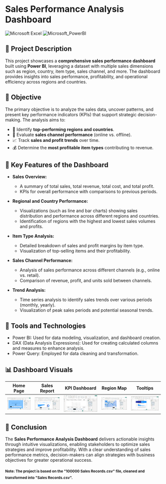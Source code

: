 # Sales Performance Analysis Dashboard

![Microsoft Excel](https://img.shields.io/badge/Microsoft_Excel-217346?style=for-the-badge&logo=microsoft-excel&logoColor=white)
![Microsoft_PowerBI](https://img.shields.io/badge/PowerBI-F2C811?style=for-the-badge&logo=Power%20BI&logoColor=white)

## 🚀 Project Description
This project showcases a **comprehensive sales performance dashboard** built using **Power BI**, leveraging a dataset with multiple sales dimensions such as region, country, item type, sales channel, and more. The dashboard provides insights into sales performance, profitability, and operational efficiency across regions and countries.

## 🎯 Objective
The primary objective is to analyze the sales data, uncover patterns, and present key performance indicators (KPIs) that support strategic decision-making. The analysis aims to:
- 📍 Identify **top-performing regions and countries**.
- 🛒 Evaluate **sales channel performance** (online vs. offline).
- 📈 Track **sales and profit trends** over time.
- 💰 Determine the **most profitable item types** contributing to revenue.

## 📝 Key Features of the Dashboard
- **Sales Overview:**

   - A summary of total sales, total revenue, total cost, and total profit.
   - KPIs for overall performance with comparisons to previous periods.

- **Regional and Country Performance:**
   - Visualizations (such as line and bar charts) showing sales distribution and performance across different regions and countries.
   - Identification of regions with the highest and lowest sales volumes and profits.

- **Item Type Analysis:**
   - Detailed breakdown of sales and profit margins by item type.
   - Visualization of top-selling items and their profitability.

- **Sales Channel Performance:**
   - Analysis of sales performance across different channels (e.g., online vs. retail).
   - Comparison of revenue, profit, and units sold between channels.

- **Trend Analysis:**
   - Time series analysis to identify sales trends over various periods (monthly, yearly).
   - Visualization of peak sales periods and potential seasonal trends.

## 🔧 Tools and Technologies
   - Power BI: Used for data modeling, visualization, and dashboard creation.
   - DAX (Data Analysis Expressions): Used for creating calculated columns and measures to enhance analysis.
   - Power Query: Employed for data cleaning and transformation.

## 📊 Dashboard Visuals

| Home Page      | Sales Report     | KPI Dashboard    | Region Map     | Tooltips      |
|:--------------:|:----------------:|:----------------:|:--------------:|:-------------:|
| ![HomeTab](static/Home_page.png) | ![SalesReportTab](static/Sales_report_page.png) | ![KPITab](static/KPI_page.png) | ![MapTab](static/Map_page.png) | ![TooltipTab](static/Tooltip_page.png) |

## 🏁 Conclusion
The **Sales Performance Analysis Dashboard** delivers actionable insights through intuitive visualizations, enabling stakeholders to optimize sales strategies and improve profitability. With a clear understanding of sales performance metrics, decision-makers can align strategies with business objectives for greater operational success.

**<sub>Note: The project is based on the "100000 Sales Records.csv" file, cleaned and transformed into "Sales Records.csv".</sub>**


